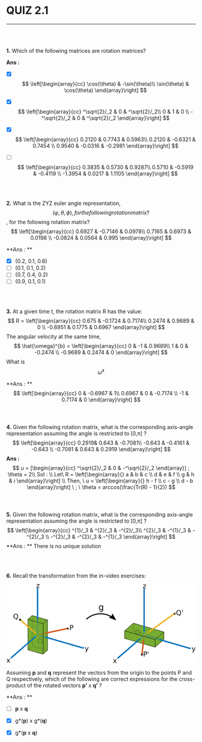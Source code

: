 # QUIZ 2.1 

---

<br><br>

**1.** Which of the following matrices are rotation matrices?

**Ans :** 

- [x] $$
  \left[\begin{array}{cc} 
  \cos(\theta) & -\sin(\theta)\\
  \sin(\theta) & \cos(\theta)
  \end{array}\right]
  $$

- [x] $$
  \left[\begin{array}{cc} 
  ^\sqrt{2}/_2 & 0 & ^\sqrt{2}/_2\\
  0 & 1 & 0 \\
  -^\sqrt{2}/_2 & 0 & ^\sqrt{2}/_2
  \end{array}\right]
  $$

- [x] $$
  \left[\begin{array}{cc} 
  0.2120 & 0.7743 & 0.5963\\
  0.2120 & -0.6321 & 0.7454 \\
  0.9540 & -0.0316 & -0.2981
  \end{array}\right]
  $$

- [ ] $$
  \left[\begin{array}{cc} 
  0.3835 & 0.5730 & 0.9287\\
  0.5710 & -0.5919 & -0.4119 \\
  -1.3954 & 0.0217 & 1.1105
  \end{array}\right]
  $$



<br><br>

**2.** What is the ZYZ euler angle representation,
$$
(\varphi, \theta, \phi), for the following rotation matrix?
$$
, for the following rotation matrix?
$$
\left[\begin{array}{cc} 
0.6927 & -0.7146 & 0.0978\\
0.7165 & 0.6973 & 0.0198 \\
-0.0824 & 0.0564 & 0.995
\end{array}\right]
$$


**Ans : **

- [x] (0.2, 0.1, 0.6)
- [ ] (0.1, 0.1, 0.2)
- [ ] (0.7, 0.4, 0.2)
- [ ] (0.9, 0.1, 0.1)

<br><br>

**3.** At a given time t, the rotation matrix R has the value: 
$$
R = \left[\begin{array}{cc} 
0.675 & -0.1724 & 0.7174\\
0.2474 & 0.9689 & 0 \\
-0.6951 & 0.1775 & 0.6967
\end{array}\right]
$$
The angular velocity at the same time,
$$
\hat{\omega}^{b} = \left[\begin{array}{cc} 
0 & -1 & 0.9689\\
1 & 0 & -0.2474 \\
-0.9689 & 0.2474 & 0
\end{array}\right]
$$
What is
$$
\hat{\omega}^{s}
$$


**Ans : ** 
$$
\left[\begin{array}{cc} 
0 & -0.6967 & 1\\
0.6967 & 0 & -0.7174 \\
-1 & 0.7174 & 0
\end{array}\right]
$$
<br><br>

**4.** Given the following rotation matrix, what is the corresponding axis-angle representation assuming the angle is restricted to [0,π] ? 
$$
\left[\begin{array}{cc} 
0.2919& 0.643 & -0.7081\\
-0.643 & -0.4161 & -0.643 \\
-0.7081 & 0.643 & 0.2919
\end{array}\right]
$$
**Ans :** 
$$
u = [\begin{array}{cc}
^\sqrt{2}/_2 & 0 & -^\sqrt{2}/_2
\end{array}]
; \theta = 2\\
Sol : \\
Let\ R = \left[\begin{array}{}
a & b & c \\
d & e & f \\
g & h & i
\end{array}\right] \\
Then, \ u = \left[\begin{array}{}
h - f \\
c - g \\
d - b
\end{array}\right] \ ; \  \theta = arccos(\frac{Tr(R) - 1}{2})
$$
<br><br>

**5.**  Given the following rotation matrix, what is the corresponding axis-angle representation assuming the angle is restricted to [0,π] ?
$$
\left[\begin{array}{cc} 
^{1}/_3 & ^{2}/_3 & -^{2}/_3\\
^{2}/_3 & -^{1}/_3 & -^{2}/_3 \\
-^{2}/_3 & -^{2}/_3 & -^{1}/_3
\end{array}\right]
$$
**Ans : ** There is no unique solution

<br><br>

**6.** Recall the transformation from the in-video exercises:

<img src = 'rotation.png'> 

Assuming **p** and **q** represent the vectors from the origin to the points P and Q respectively, which of the following are correct expressions for the cross-product of the rotated vectors **p′** x **q′** ?

**Ans : **

- [ ] **p** x **q**
- [x] g*(**p**) x g\*(**q**)
- [x] g*(**p** x **q**) 

